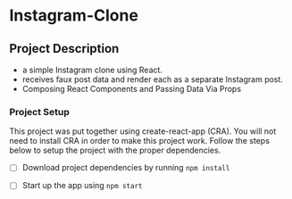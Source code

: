 # Instagram-Clone

## **Project Description**

- a simple Instagram clone using React.
- receives faux post data and render each as a separate Instagram post.
- Composing React Components and Passing Data Via Props


### **Project Setup**

This project was put together using create-react-app (CRA). You will not need to install CRA in order to make this project work. Follow the steps below to setup the project with the proper dependencies.


- [ ]  Download project dependencies by running `npm install`
- [ ]  Start up the app using `npm start`

